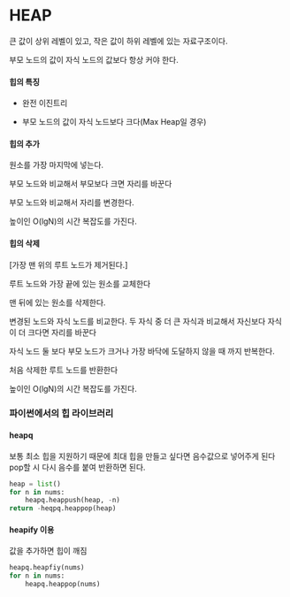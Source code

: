 # HEAP

큰 값이 상위 레벨이 있고, 작은 값이 하위 레벨에 있는 자료구조이다.

부모 노드의 값이 자식 노드의 값보다 항상 커야 한다.



#### 힙의 특징

- 완전 이진트리

- 부모 노드의 값이 자식 노드보다 크다(Max Heap일 경우)



#### 힙의 추가

원소를 가장 마지막에 넣는다.

부모 노드와 비교해서 부모보다 크면 자리를 바꾼다

부모 노드와 비교해서 자리를 변경한다.

높이인 O(lgN)의 시간 복잡도를 가진다.



#### 힙의 삭제

[가장 맨 위의 루트 노드가 제거된다.]

루트 노드와 가장 끝에 있는 원소를 교체한다

맨 뒤에 있는 원소를 삭제한다.

변경된 노드와 자식 노드를 비교한다. 두 자식 중 더 큰 자식과 비교해서 자신보다 자식이 더 크다면 자리를 바꾼다

자식 노드 둘 보다 부모 노드가 크거나 가장 바닥에 도달하지 않을 때 까지 반복한다.

처음 삭제한 루트 노드를 반환한다

높이인 O(lgN)의 시간 복잡도를 가진다.



### 파이썬에서의 힙 라이브러리

#### heapq
보통 최소 힙을 지원하기 때문에 최대 힙을 만들고 싶다면 음수값으로 넣어주게 된다
pop할 시 다시 음수를 붙여 반환하면 된다.

```python
heap = list()
for n in nums:
    heapq.heappush(heap, -n)
return -heqpq.heappop(heap)
```


#### heapify 이용
값을 추가하면 힙이 깨짐

```python
heapq.heapfiy(nums)
for n in nums:
    heapq.heappop(nums)
```